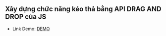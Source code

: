 ## Xây dựng chức năng kéo thả bằng API DRAG AND DROP của JS

- Link Demo: [DEMO](https://buiduong2.github.io/F8-Javascript/lession32/)